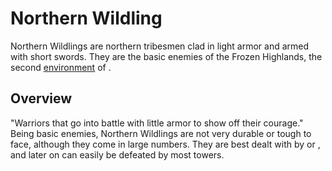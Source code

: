 # Northern Wildling

Northern Wildlings are northern tribesmen clad in light armor and armed with short swords. They are the basic enemies of the Frozen Highlands, the second [environment](environment) of .
## Overview

"Warriors that go into battle with little armor to show off their courage."
Being basic enemies, Northern Wildlings are not very durable or tough to face, although they come in large numbers. They are best dealt with by or , and later on can easily be defeated by most towers.